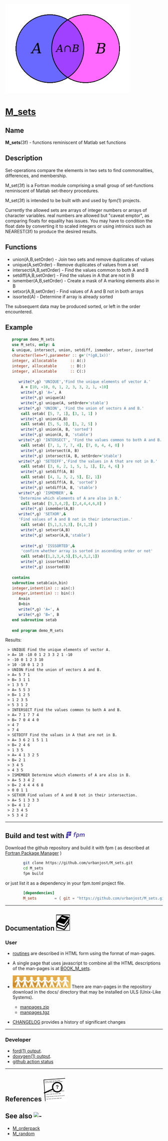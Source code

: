 [![](docs/images/venn_little.gif)](https://urbanjost.github.io/M_sets/fpm-ford/index.html)
# [M_sets](https://urbanjost.github.io/M_sets/man3.html)

## Name
   **M_sets**(3f) - functions reminiscent of Matlab set functions

## Description

Set-operations compare the elements in two sets to find commonalities,
differences, and membership.

M_set(3f) is a Fortran module comprising a small group of set-functions
reminiscent of Matlab set-theory procedures. 

M_set(3f) is intended to be built with and used by fpm(1) projects. 

Currently the allowed sets are arrays of integer numbers or arrays
of character variables. real numbers are allowed but "caveat emptor",
as comparing floats for equality has issues. You may have to condition
the float date by converting it to scaled integers or using intrinsics
such as NEAREST(3f) to produce the desired results.

<!--
M_sets(3f) basically uses some simple calls to the ORDERSORT module to provide
the functionality that are not tuned for performance and make loose use
of memory allocation and space.
-->

## Functions
 + union(A,B,setOrder)     - Join two sets and remove duplicates of values
 + unique(A,setOrder)      - Remove duplicates of values from a set
 + intersect(A,B,setOrder) - Find the values common to both A and B
 + setdiff(A,B,setOrder)   - Find the values in A that are not in B
 + ismember(A,B,setOrder)  - Create a mask of A marking elements also in B
 + setxor(A,B,setOrder)    - Find values of A and B not in both arrays
 + issorted(A)             - Determine if array is already sorted

 The subsequent data may be produced sorted, or left in the order
 encountered.

## Example

```fortran
   program demo_M_sets
   use M_sets, only: &
   & unique, intersect, union, setdiff, ismember, setxor, issorted
   character(len=*),parameter :: g='(*(g0,1x))'
   integer, allocatable      :: A(:)
   integer, allocatable      :: B(:)
   integer, allocatable      :: C(:)

      write(*,g) 'UNIQUE','Find the unique elements of vector A.'
       A = [10, -10, 0, 1, 2, 3, 3, 2, 1, -10]
       write(*,g) 'A=', A
       write(*,g) unique(A)
       write(*,g) unique(A, setOrder='stable')
      write(*,g) 'UNION', 'Find the union of vectors A and B.'
       call setab( [5, 7, 1], [3, 1, 1] )
       write(*,g) union(A,B)
       call setab( [5, 5, 3], [1, 2, 5] )
       write(*,g) union(A, B, 'sorted')
       write(*,g) union(A, B, 'stable')
      write(*,g) 'INTERSECT', 'Find the values common to both A and B.'
       call setab( [7, 1, 7, 7, 4], [7, 0, 4, 4, 0] )
       write(*,g) intersect(A, B)
       write(*,g) intersect(A, B, setOrder='stable')
      write(*,g) 'SETDIFF','Find the values in A that are not in B.'
       call setab( [3, 6, 2, 1, 5, 1, 1], [2, 4, 6] )
       write(*,g) setdiff(A, B)
       call setab( [4, 1, 3, 2, 5], [2, 1])
       write(*,g) setdiff(A, B, 'sorted')
       write(*,g) setdiff(A, B, 'stable')
      write(*,g) 'ISMEMBER', &
      'Determine which elements of A are also in B.'
       call setab( [5,3,4,2], [2,4,4,4,6,8] )
       write(*,g) ismember(A,B)
      write(*,g) 'SETXOR',&
      'Find values of A and B not in their intersection.'
       call setab( [5,1,3,3,3], [4,1,2] )
       write(*,g) setxor(A,B)
       write(*,g) setxor(A,B,'stable')

       write(*,g) 'ISSSORTED',&
       'confirm whether array is sorted in ascending order or not'
       call setab([1,2,3,4,5],[5,4,3,2,1])
       write(*,g) issorted(A)
       write(*,g) issorted(B)

   contains
   subroutine setab(ain,bin)
   integer,intent(in) :: ain(:)
   integer,intent(in) :: bin(:)
      A=ain
      B=bin
      write(*,g) 'A=', A
      write(*,g) 'B=', B
   end subroutine setab

   end program demo_M_sets
```

Results:
```text
 > UNIQUE Find the unique elements of vector A.
 > A= 10 -10 0 1 2 3 3 2 1 -10
 > -10 0 1 2 3 10
 > 10 -10 0 1 2 3
 > UNION Find the union of vectors A and B.
 > A= 5 7 1
 > B= 3 1 1
 > 1 3 5 7
 > A= 5 5 3
 > B= 1 2 5
 > 1 2 3 5
 > 5 3 1 2
 > INTERSECT Find the values common to both A and B.
 > A= 7 1 7 7 4
 > B= 7 0 4 4 0
 > 4 7
 > 7 4
 > SETDIFF Find the values in A that are not in B.
 > A= 3 6 2 1 5 1 1
 > B= 2 4 6
 > 1 3 5
 > A= 4 1 3 2 5
 > B= 2 1
 > 3 4 5
 > 4 3 5
 > ISMEMBER Determine which elements of A are also in B.
 > A= 5 3 4 2
 > B= 2 4 4 4 6 8
 > 0 0 1 1
 > SETXOR Find values of A and B not in their intersection.
 > A= 5 1 3 3 3
 > B= 4 1 2
 > 2 3 4 5
 > 5 3 4 2
```
<!--
## Building the module using make![gmake](docs/images/gnu.gif)

This will compile the Fortran module and basic example programs that exercise the routines:

```bash
     git clone https://github.com/urbanjost/M_sets.git

     cd M_sets/src
     # change Makefile if not using one of the listed compilers

     # for gfortran
     make clean
     make gfortran

     # for ifort
     make clean
     make ifort

     # for nvfortran
     make clean
     make nvfortran
```
   Note that to specifically get release 2.0.0 you would use
```bash
     git clone --branch 2.0.0 https://github.com/urbanjost/M_sets.git
```
-->

---
## Build and test with ![fpm](docs/images/fpm_logo.gif)

   Download the github repository and build it with fpm ( as described at
   [Fortran Package Manager](https://github.com/fortran-lang/fpm) )
```bash
        git clone https://github.com/urbanjost/M_sets.git
        cd M_sets
        fpm build
```

   or just list it as a dependency in your fpm.toml project file.

```toml
        [dependencies]
        M_sets        = { git = "https://github.com/urbanjost/M_sets.git" }
```
---
## Documentation ![docs](docs/images/docs.gif)

### User
   - [routines](https://urbanjost.github.io/M_sets/man3.html)
     are described in HTML form using the format of man-pages.
<!--
     and [programs](https://urbanjost.github.io/M_sets/man1.html)
-->
   - A single page that uses javascript to combine all the HTML
     descriptions of the man-pages is at
     [BOOK_M_sets](https://urbanjost.github.io/M_sets/BOOK_M_sets.html).

   - ![man-pages](docs/images/manpages.gif)
     There are man-pages in the repository download in the docs/ directory
     that may be installed on ULS (Unix-Like Systems).

      + [manpages.zip](https://urbanjost.github.io/M_sets/manpages.zip)
      + [manpages.tgz](https://urbanjost.github.io/M_sets/manpages.tgz)


   - [CHANGELOG](docs/CHANGELOG.md) provides a history of significant changes
---
### Developer
   - [ford(1) output](https://urbanjost.github.io/M_sets/fpm-ford/index.html).
   - [doxygen(1) output](https://urbanjost.github.io/M_sets/doxygen_out/html/index.html).
   - [github action status](docs/STATUS.md)
---

## References ![-](docs/images/ref.gif)

## See also ![-](docs/images/demos.gif)
   * [M_orderpack](https://github.com/urbanjost/M_orderpack)
   * [M_random](https://github.com/urbanjost/M_random)
